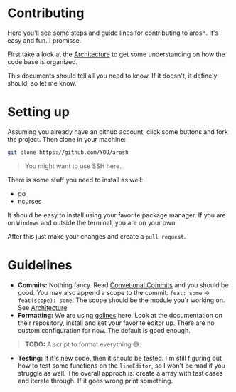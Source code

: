 # Contributing

Here you'll see some steps and guide lines for contributing to arosh. It's easy and fun. I promisse.

First take a look at the [Architecture](./ARCHITECTURE.md) to get some understanding on how the code base is organized.

This documents should tell all you need to know. If it doesn't, it definely should, so let me know.

# Setting up

Assuming you already have an github account, click some buttons and fork the project. Then clone in your machine:

```bash
git clone https://github.com/YOU/arosh
```

> You might want to use SSH here.

There is some stuff you need to install as well:

- go
- ncurses

It should be easy to install using your favorite package manager. If you are on `Windows` and outside
the terminal, you are on your own.

After this just make your changes and create a `pull request`.

# Guidelines

- **Commits:** Nothing fancy. Read [Convetional Commits](https://www.conventionalcommits.org/en/v1.0.0/) and you should be good. You may also
  append a scope to the commit: `feat: some` -> `feat(scope): some`. The scope should be the module you'r working on. See [Architecture](./ARCHITECTURE.md).
- **Formatting:** We are using [golines](https://github.com/segmentio/golines) here. Look at the documentation on their repository, install and set your
  favorite editor up. There are no custom configuration for now. The default is good enough.

> **TODO:** A script to format everything 😅.

- **Testing:** If it's new code, then it should be tested. I'm still figuring out how to test some functions on the `lineEditor`, so I won't be mad if you
  struggle as well. The overall approch is: create a array with test cases and iterate through. If it goes wrong print something.
